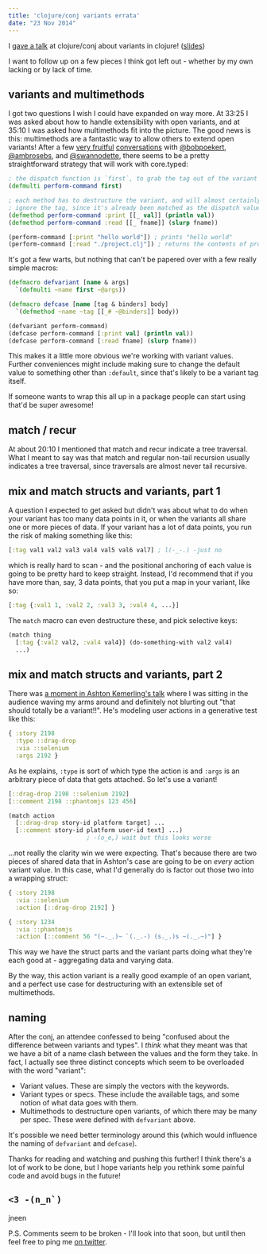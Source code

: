 ```yaml
---
title: 'clojure/conj variants errata'
date: "23 Nov 2014"
---
```


[video]: https://www.youtube.com/watch?v=ZQkIWWTygio "the talk on youtube"
[slides]: https://github.com/jneen/variants-slides "the slides"
[jneen-gist]: https://gist.github.com/jneen/f9f6ca49bdf8efc39ec2
[ambrose-gist]: https://gist.github.com/frenchy64/c7e1a318c67baf7576c5

[@ambrosebs]: https://twitter.com/ambrosebs
[@swannodette]: https://twitter.com/swannodette
[@bobpoekert]: https://twitter.com/bobpoekert

I [gave a talk][video] at clojure/conj about variants in clojure! ([slides][])

I want to follow up on a few pieces I think got left out - whether by my own lacking or by lack of time.

<!--fold-->

## variants and multimethods

I got two questions I wish I could have expanded on way more.  At 33:25 I was asked about how to handle extensibility with open variants, and at 35:10 I was asked how multimethods fit into the picture.  The good news is this: multimethods are a fantastic way to allow others to extend open variants!  After a few [very fruitful][jneen-gist] [conversations][ambrose-gist] with [@bobpoekert][], [@ambrosebs][], and [@swannodette][], there seems to be a pretty straightforward strategy that will work with core.typed:

``` clojure
; the dispatch function is `first`, to grab the tag out of the variant
(defmulti perform-command first)

; each method has to destructure the variant, and will almost certainly
; ignore the tag, since it's already been matched as the dispatch value
(defmethod perform-command :print [[_ val]] (println val))
(defmethod perform-command :read [[_ fname]] (slurp fname))

(perform-command [:print "hello world"]) ; prints "hello world"
(perform-command [:read "./project.clj"]) ; returns the contents of project.clj
```

It's got a few warts, but nothing that can't be papered over with a few really simple macros:

``` clojure
(defmacro defvariant [name & args]
  `(defmulti ~name first ~@args))

(defmacro defcase [name [tag & binders] body]
  `(defmethod ~name ~tag [[_# ~@binders]] body))

(defvariant perform-command)
(defcase perform-command [:print val] (println val))
(defcase perform-command [:read fname] (slurp fname))
```

This makes it a little more obvious we're working with variant values.  Further conveniences might include making sure to change the default value to something other than `:default`, since that's likely to be a variant tag itself.

If someone wants to wrap this all up in a package people can start using that'd be super awesome!

## match / recur

At about 20:10 I mentioned that match and recur indicate a tree traversal.  What I meant to say was that match and regular non-tail recursion usually indicates a tree traversal, since traversals are almost never tail recursive.

## mix and match structs and variants, part 1

A question I expected to get asked but didn't was about what to do when your variant has too many data points in it, or when the variants all share one or more pieces of data.  If your variant has a lot of data points, you run the risk of making something like this:

``` clj
[:tag val1 val2 val3 val4 val5 val6 val7] ; l(-_-.) -just no
```

which is really hard to scan - and the positional anchoring of each value is going to be pretty hard to keep straight.  Instead, I'd recommend that if you have more than, say, 3 data points, that you put a map in your variant, like so:

``` clj
[:tag {:val1 1, :val2 2, :val3 3, :val4 4, ...}]
```

The `match` macro can even destructure these, and pick selective keys:

``` clj
(match thing
  [:tag {:val2 val2, :val4 val4}] (do-something-with val2 val4)
  ...)
```

## mix and match structs and variants, part 2

[ashton-talk-moment]: https://www.youtube.com/watch?v=HXGpBrmR70U#t=1169

There was [a moment in Ashton Kemerling's talk][ashton-talk-moment] where I was sitting in the audience waving my arms around and definitely not blurting out "that should totally be a variant!!".  He's modeling user actions in a generative test like this:

``` clj
{ :story 2198
  :type ::drag-drop
  :via ::selenium
  :args 2192 }
```

As he explains, `:type` is sort of which type the action is and `:args` is an arbitrary piece of data that gets attached. So let's use a variant!

``` clj
[::drag-drop 2198 ::selenium 2192]
[::comment 2198 ::phantomjs 123 456]

(match action
  [::drag-drop story-id platform target] ...
  [::comment story-id platform user-id text] ...)
                      ; -(o_e,) wait but this looks worse
```

...not really the clarity win we were expecting.  That's because there are two pieces of shared data that in Ashton's case are going to be on *every* action variant value.  In this case, what I'd generally do is factor out those two into a wrapping struct:

``` clj
{ :story 2198
  :via ::selenium
  :action [::drag-drop 2192] }

{ :story 1234
  :via ::phantomjs
  :action [::comment 56 "(~._.)~ `(._.-) (s._.)s ~(._.~)"] }
```

This way we have the struct parts and the variant parts doing what they're each good at - aggregating data and varying data.

By the way, this action variant is a really good example of an open variant, and a perfect use case for destructuring with an extensible set of multimethods.

## naming

After the conj, an attendee confessed to being "confused about the difference between variants and types".  I *think* what they meant was that we have a bit of a name clash between the values and the form they take.  In fact, I actually see three distinct concepts which seem to be overloaded with the word "variant":

* Variant values.  These are simply the vectors with the keywords.
* Variant types or specs.  These include the available tags, and some notion of what data goes with them.
* Multimethods to destructure open variants, of which there may be many per spec.  These were defined with `defvariant` above.

It's possible we need better terminology around this (which would influence the naming of `defvariant` and `defcase`).

Thanks for reading and watching and pushing this further!  I think there's a lot of work to be done, but I hope variants help you rethink some painful code and avoid bugs in the future!

## ``<3 -(n_n`)``

jneen

P.S. Comments seem to be broken - I'll look into that soon, but until then feel free to ping me [on twitter](https://twitter.com/jneen_).
